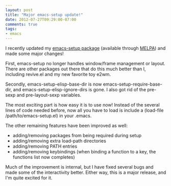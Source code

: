 ```yaml
---
layout: post
title: "Major emacs-setup update!"
date: 2012-07-27T09:29:00-07:00
comments: true
tags:
- emacs
---
```

I recently updated my [emacs-setup package](https://github.com/echosa/emacs-setup) (available through [MELPA](http://melpa.milkbox.net/)) and made some major changes!
<!--more-->
First, emacs-setup no longer handles window/frame management or layout. There are other packages out there that do this much better than I, including revive.el and my new favorite toy e2wm.

Secondly, emacs-setup-elisp-base-dir is now emacs-setup-require-base-dir, and emacs-setup-elisp-ignore-dirs is gone. I also got rid of the pre-sexp and pre-layout-sexp variables.

The most exciting part is how easy it is to use now! Instead of the several lines of code needed before, now all you have to load is include a (load-file /path/to/emacs-setup.el) in your .emacs.

The other remaining features have been improved as well:

* adding/removing packages from being required during setup
* adding/removing extra load-path directories
* adding/removing PATH entries
* adding/removing keybindings (when binding a function to a key, the functions list now completes)

Much of the improvement is internal, but I have fixed several bugs and made some of the interactivity better. Either way, this is a major release, and I'm quite excited for it.
